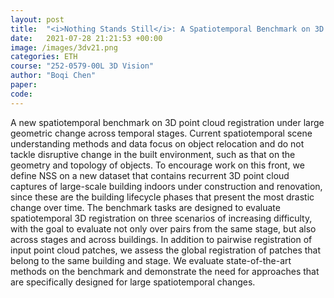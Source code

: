 ```yaml
---
layout: post
title:  "<i>Nothing Stands Still</i>: A Spatiotemporal Benchmark on 3D Point Cloud Registration Under Large Geometric and Temporal Change"
date:   2021-07-28 21:21:53 +00:00
image: /images/3dv21.png
categories: ETH
course: "252-0579-00L 3D Vision"
author: "Boqi Chen"
paper: 
code: 
---
```

A new spatiotemporal benchmark on 3D point cloud registration under large geometric change across temporal stages. Current spatiotemporal scene understanding methods and data focus on object relocation and do not tackle disruptive change in the built environment, such as that on the geometry and topology of objects. To encourage work on this front, we define NSS on a new dataset that contains recurrent 3D point cloud captures of large-scale building indoors under construction and renovation, since these are the building lifecycle phases that present the most drastic change over time. The benchmark tasks are designed to evaluate spatiotemporal 3D registration on three scenarios of increasing difficulty, with the goal to evaluate not only over pairs from the same stage, but also across stages and across buildings. In addition to pairwise registration of input point cloud patches, we assess the global registration of patches that belong to the same building and stage. We evaluate state-of-the-art methods on the benchmark and demonstrate the need for approaches that are specifically designed for large spatiotemporal changes.
